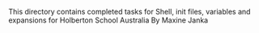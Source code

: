 This directory contains completed tasks for Shell, init files, variables and expansions for Holberton School Australia
By Maxine Janka
